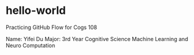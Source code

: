 # hello-world
Practicing GitHub Flow for Cogs 108

Name: Yifei Du
Major: 3rd Year Cognitive Science Machine Learning and Neuro Computation
